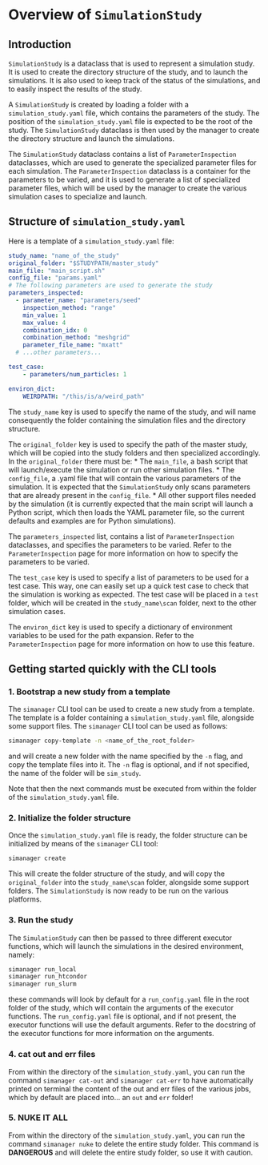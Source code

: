 # Overview of ```SimulationStudy```

## Introduction

```SimulationStudy``` is a dataclass that is used to represent a simulation study. It is used to create the directory structure of the study, and to launch the simulations. It is also used to keep track of the status of the simulations, and to easily inspect the results of the study.

A ```SimulationStudy``` is created by loading a folder with a ```simulation_study.yaml``` file, which contains the parameters of the study. The position of the ```simulation_study.yaml``` file is expected to be the root of the study. The ```SimulationStudy``` dataclass is then used by the manager to create the directory structure and launch the simulations.

The ```SimulationStudy``` dataclass contains a list of ```ParameterInspection``` dataclasses, which are used to generate the specialized parameter files for each simulation. The ```ParameterInspection``` dataclass is a container for the parameters to be varied, and it is used to generate a list of specialized parameter files, which will be used by the manager to create the various simulation cases to specialize and launch.

## Structure of ```simulation_study.yaml```

Here is a template of a ```simulation_study.yaml``` file:

```yaml
study_name: "name_of_the_study"
original_folder: "$STUDYPATH/master_study"
main_file: "main_script.sh"
config_file: "params.yaml"
# The following parameters are used to generate the study
parameters_inspected:
  - parameter_name: "parameters/seed"
    inspection_method: "range"
    min_value: 1
    max_value: 4
    combination_idx: 0
    combination_method: "meshgrid"
    parameter_file_name: "mxatt"
  # ...other parameters...

test_case:
    - parameters/num_particles: 1

environ_dict:
    WEIRDPATH: "/this/is/a/weird_path"
```

The ```study_name``` key is used to specify the name of the study, and will name consequently the folder containing the simulation files and the directory structure.

The ```original_folder``` key is used to specify the path of the master study, which will be copied into the study folders and then specialized accordingly. In the ```original_folder``` there must be:
    * The ```main_file```, a bash script that will launch/execute the simulation or run other simulation files.
    * The ```config_file```, a .yaml file that will contain the various parameters of the simulation. It is expected that the ```SimulationStudy``` only scans parameters that are already present in the ```config_file```.
    * All other support files needed by the simulation (it is currently expected that the main script will launch a Python script, which then loads the YAML parameter file, so the current defaults and examples are for Python simulations).

The ```parameters_inspected``` list, contains a list of ```ParameterInspection``` dataclasses, and specifies the parameters to be varied. Refer to the ```ParameterInspection``` page for more information on how to specify the parameters to be varied.

The ```test_case``` key is used to specify a list of parameters to be used for a test case. This way, one can easily set up a quick test case to check that the simulation is working as expected. The test case will be placed in a ```test``` folder, which will be created in the ```study_name\scan``` folder, next to the other simulation cases.

The ```environ_dict``` key is used to specify a dictionary of environment variables to be used for the path expansion. Refer to the ```ParameterInspection``` page for more information on how to use this feature.

## Getting started quickly with the CLI tools

### 1. Bootstrap a new study from a template

The ```simanager``` CLI tool can be used to create a new study from a template. The template is a folder containing a ```simulation_study.yaml``` file, alongside some support files. The ```simanager``` CLI tool can be used as follows:
```bash
simanager copy-template -n <name_of_the_root_folder>
```
and will create a new folder with the name specified by the ```-n``` flag, and copy the template files into it. The ```-n``` flag is optional, and if not specified, the name of the folder will be ```sim_study```.

Note that then the next commands must be executed from within the folder of the ```simulation_study.yaml``` file.

### 2. Initialize the folder structure

Once the ```simulation_study.yaml``` file is ready, the folder structure can be initialized by means of the ```simanager``` CLI tool:
```bash
simanager create
```
This will create the folder structure of the study, and will copy the ```original_folder``` into the ```study_name\scan``` folder, alongside some support folders. The ```SimulationStudy``` is now ready to be run on the various platforms.

### 3. Run the study

The ```SimulationStudy``` can then be passed to three different executor functions, which will launch the simulations in the desired environment, namely:
```bash
simanager run_local
simanager run_htcondor
simanager run_slurm
```
these commands will look by default for a ```run_config.yaml``` file in the root folder of the study, which will contain the arguments of the executor functions. The ```run_config.yaml``` file is optional, and if not present, the executor functions will use the default arguments. Refer to the docstring of the executor functions for more information on the arguments.

### 4. cat out and err files

From within the directory of the ```simulation_study.yaml```, you can run the command ```simanager cat-out``` and ```simanager cat-err``` to have automatically printed on terminal the content of the out and err files of the various jobs, which by default are placed into... an ```out``` and ```err``` folder!

### 5. NUKE IT ALL

From within the directory of the ```simulation_study.yaml```, you can run the command ```simanager nuke``` to delete the entire study folder. This command is **DANGEROUS** and will delete the entire study folder, so use it with caution.